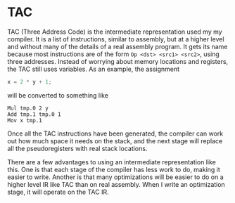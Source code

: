 # TAC

TAC (Three Address Code) is the intermediate representation used my my compiler.
It is a list of instructions, similar to assembly, but at a higher level and without many of the details of a real assembly program. It gets its name because most instructions are of the form `Op <dst> <src1> <src2>`, using three addresses. Instead of worrying about memory locations and registers, the TAC still uses variables. As an example, the assignment
```C
x = 2 * y + 1;
```
will be converted to something like
```
Mul tmp.0 2 y
Add tmp.1 tmp.0 1
Mov x tmp.1
```
Once all the TAC instructions have been generated, the compiler can work out how much space it needs on the stack, and the next stage will replace all the pseudoregisters with real stack locations.

There are a few advantages to using an intermediate representation like this. 
One is that each stage of the compiler has less work to do, making it easier to write.
Another is that many optimizations will be easier to do on a higher level IR like TAC than on real assembly.
When I write an optimization stage, it will operate on the TAC IR.